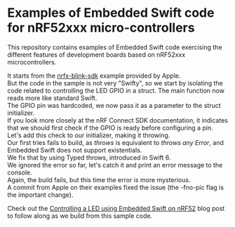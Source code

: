 # Examples of Embedded Swift code for nRF52xxx micro-controllers

This repository contains examples of Embedded Swift code exercising the different features of development boards based on nRF52xxx microcontrollers.

It starts from the [nrfx-blink-sdk](https://github.com/apple/swift-embedded-examples/tree/main/nrfx-blink-sdk) example provided by Apple.  
But the code in the sample is not very "Swifty", so we start by isolating the code related to controlling the LED GPIO in a struct. The main function now reads more like standard Swift.  
The GPIO pin was hardcoded, we now pass it as a parameter to the struct initializer.  
If you look more closely at the nRF Connect SDK documentation, it indicates that we should first check if the GPIO is ready before configuring a pin. Let's add this check to our initializer, making it throwing.  
Our first tries fails to build, as *throws* is equivalent to _throws any Error_, and Embedded Swift does not support existentials.  
We fix that by using Typed throws, introduced in Swift 6.  
We ignored the error so far, let's catch it and print an error message to the console.  
Again, the build fails, but this time the error is more mysterious.  
A commit from Apple on their examples fixed the issue (the -fno-pic flag is the important change).  

Check out the [Controlling a LED using Embedded Swift on nRF52](https://www.ericbariaux.com/posts/led_embedded_swift_nrf52/) blog post to follow along as we build from this sample code.